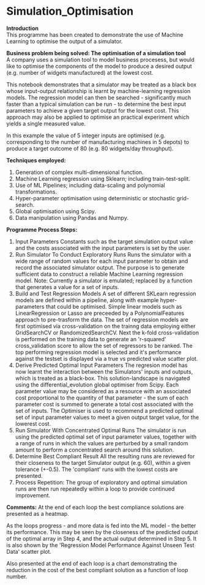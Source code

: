 # Simulation_Optimisation

**Introduction**<br>
This programme has been created to demonstrate the use of Machine Learning to optimise the output of a simulator.

**Business problem being solved: The optimisation of a simulation tool** <br>
A company uses a simulation tool to model business procesess, but would like to optimise the components of the model to produce a desired output (e.g. number of widgets manufactured) at the lowest cost.

This notebook demonstrates that a simulator may be treated as a black box whose input-output relationship is learnt by machine-learning regression models.
The regression model can then be searched - significantly much faster than a typical simulation can be run - to determine the best input parameters to achieve a given target output for the lowest cost. This approach may also be applied to optimise an practical experiment which yields a single measured value.

In this example the value of 5 integer inputs are optimised (e.g. corresponding to the number of manufacturing machines in 5 depots) to produce a target outcome of 80 (e.g. 80 widgets/day throughput).

**Techniques employed:**
1. Generation of complex multi-dimensional function.
2. Machine Learning regression using Sklearn; including train-test-split.
3. Use of ML Pipelines; including data-scaling and polynomial transformations.
3. Hyper-parameter optimisation using deterministic or stochastic grid-search.
4. Global optimisation using Scipy.
5. Data manipulation using Pandas and Numpy.

**Programme Process Steps:**
1. Input Parameters
Constants such as the target simulation output value and the costs associated with the input parameters is set by the user.
2. Run Simulator To Conduct Exploratory Runs
Runs the simulator with a wide range of random values for each input parameter to obtain and record the associated simulator output.
The purpose is to generate sufficient data to construct a reliable Machine Learning regression model.
Note: Currently a simulator is emulated; replaced by a function that generates a value for a set of inputs.
3. Build and Test Regression Models
A set of different SKLearn regression models are defined within a pipeline, along with example hyper-parameters that could be optimised. Simple linear models such as LinearRegression or Lasso are preceeded by a PolynomialFeatures approach to pre-trasform the data.
The set of regression models are first optimised via cross-validation on the trainng data employing either GridSearchCV or RandomizedSearchCV.
Next the k-fold cross-validation is performed on the training data to generate an 'r-squared' cross_validation score to allow the set of regressors to be ranked.
The top performing regression model is selected and it's performance against the testset is displayed via a true vs predicted value scatter plot.
4. Derive Predicted Optimal Input Parameters
The regresion model has now learnt the interaction between the Simulators' inputs and outputs, which is treated as a black-box. This solution-landscape is navigated using the differential_evolution global optimiser from Scipy. Each parameter value may be considered as a resource with an associated cost proportional to the quantity of that parameter - the sum of each parameter cost is summed to generate a total cost associated with the set of inputs. The Optimiser is used to recommend a predicted optimal set of input parameter values to meet a given output target value, for the lowerest cost.
5. Run Simulator With Concentrated Optimal Runs
The simulator is run using the predicted optimal set of input parameter values, together with a range of runs in which the values are perturbed by a small random amount to perform a concentrated search around this solution.
6. Determine Best Compliant Result
All the resulting runs are reviewed for their closeness to the target Simulator output (e.g. 60), within a given tolerance (+-0.5). The 'compliant' runs with the lowest costs are presented.
7. Process Repetition:
The group of exploratory and optimal simulation runs are then run repeatedly within a loop to provide continued improvement.

**Comments:**
At the end of each loop the best compliance solutions are presented as a heatmap.

As the loops progress - and more data is fed into the ML model - the better its performance. This may be seen by the closeness of the predicted output of the optimal array in Step 4, and the actual output determined in Step 5. It is also shown by the 'Regression Model Performance Against Unseen Test Data' scatter plot.

Also presented at the end of each loop is a chart demonstrating the reduction in the cost of the best compliant solution as a function of loop number.
